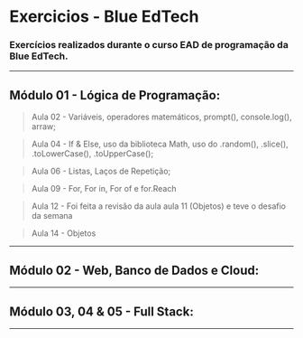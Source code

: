 # Exercicios - Blue EdTech


### Exercícios realizados durante o curso EAD de programação da Blue EdTech.

--------------------------------------------------------------
## Módulo 01 - Lógica de Programação:


> Aula 02 - Variáveis, operadores matemáticos, prompt(), console.log(), arraw;

> Aula 04 - If & Else, uso da biblioteca Math, uso do .random(), .slice(), .toLowerCase(), .toUpperCase();

> Aula 06 - Listas, Laços de Repetição;

> Aula 09 - For, For in, For of e for.Reach 

> Aula 12 - Foi feita a revisão da aula aula 11 (Objetos) e teve o desafio da semana

> Aula 14 - Objetos

--------------------------------------------------------------
## Módulo 02 - Web, Banco de Dados e Cloud:
--------------------------------------------------------------
## Módulo 03, 04 & 05 - Full Stack:
--------------------------------------------------------------

